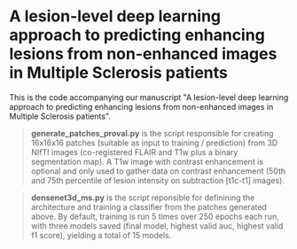 # A lesion-level deep learning approach to predicting enhancing lesions from non-enhanced images in Multiple Sclerosis patients

This is the code accompanying our manuscript "A lesion-level deep learning approach to predicting enhancing lesions from non-enhanced images in Multiple Sclerosis patients".

> **generate_patches_proval.py** is the script responsible for creating 16x16x16 patches (suitable as input to training / prediction) from 3D NIfTI images (co-registered FLAIR and T1w plus a binary segmentation map). A T1w image with contrast enhancement is optional and only used to gather data on contrast enhancement (50th and 75th percentile of lesion intensity on subtraction [t1c-t1] images).

> **densenet3d_ms.py** is the script reponsible for definining the architecture and training a classifier from the patches generated above. By default, training is run 5 times over 250 epochs each run, with three models saved (final model, highest valid auc, highest valid f1 score), yielding a total of 15 models.
